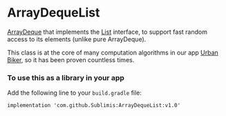 # ArrayDequeList

[ArrayDeque](https://developer.android.com/reference/java/util/ArrayDeque) that implements the [List](https://developer.android.com/reference/java/util/List) interface, to support fast random access to its elements (unlike pure ArrayDeque).

This class is at the core of many computation algorithms in our app [Urban Biker](http://urban-bike-computer.com/), so it has been proven countless times.


### To use this as a library in your app

Add the following line to your `build.gradle` file:

```
implementation 'com.github.Sublimis:ArrayDequeList:v1.0'
```
